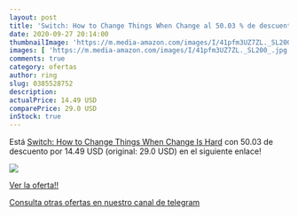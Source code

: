 ```yaml
---
layout: post
title: 'Switch: How to Change Things When Change al 50.03 % de descuento'
date: 2020-09-27 20:14:00
thumbnailImage: 'https://m.media-amazon.com/images/I/41pfm3UZ7ZL._SL200_.jpg'
images: [ 'https://m.media-amazon.com/images/I/41pfm3UZ7ZL._SL200_.jpg' ]
comments: true
category: ofertas
author: ring
slug: 0385528752
description:
actualPrice: 14.49 USD
comparePrice: 29.0 USD
inStock: true
---
```


Está [Switch: How to Change Things When Change Is Hard](https://www.amazon.com/dp/0385528752/?tag=redken08-20) con 50.03 de descuento por 14.49 USD (original: 29.0 USD) en el siguiente enlace!

[![](https://m.media-amazon.com/images/I/41pfm3UZ7ZL._SL200_.jpg)](https://www.amazon.com/dp/0385528752/?tag=redken08-20)

[Ver la oferta!!](https://www.amazon.com/dp/0385528752/?tag=redken08-20)

[Consulta otras ofertas en nuestro canal de telegram](https://t.me/s/ofertas25)
